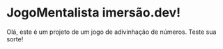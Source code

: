 # JogoMentalista imersão.dev!
Olá, este é um projeto de um jogo de adivinhação de números.
Teste sua sorte!
